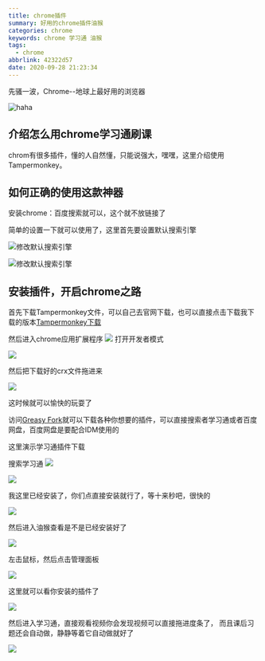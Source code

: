 ```yaml
---
title: chrome插件
summary: 好用的chrome插件油猴
categories: chrome
keywords: chrome 学习通 油猴
tags:
  - chrome
abbrlink: 42322d57
date: 2020-09-28 21:23:34
---
```


先骚一波，Chrome--地球上最好用的浏览器

![haha](https://myblog-1303177382.cos.ap-chongqing.myqcloud.com/blogmeme/haha.jpg)
<!--more-->
## 介绍怎么用chrome学习通刷课
chrom有很多插件，懂的人自然懂，只能说强大，嘿嘿，这里介绍使用Tampermonkey。
## 如何正确的使用这款神器
安装chrome：百度搜索就可以，这个就不放链接了

简单的设置一下就可以使用了，这里首先要设置默认搜索引擎

![修改默认搜索引擎](https://myblog-1303177382.cos.ap-chongqing.myqcloud.com/blogpostimg/chrom.webp)

![修改默认搜索引擎](https://myblog-1303177382.cos.ap-chongqing.myqcloud.com/blogpostimg/chrom1.webp)
## 安装插件，开启chrome之路
首先下载Tampermonkey文件，可以自己去官网下载，也可以直接点击下载我下载的版本<a href="https://myblog-1303177382.cos.ap-chongqing.myqcloud.com/tool/tampermonkey.crx">Tampermonkey下载</a>

然后进入chrome应用扩展程序
![](https://myblog-1303177382.cos.ap-chongqing.myqcloud.com/blogpostimg/chrome3.png)
打开开发者模式

![](https://myblog-1303177382.cos.ap-chongqing.myqcloud.com/blogpostimg/chrome4.png)

然后把下载好的crx文件拖进来

![](https://myblog-1303177382.cos.ap-chongqing.myqcloud.com/blogpostimg/chrome5.png)

这时候就可以愉快的玩耍了

访问<a href="https://greasyfork.org/zh-CN">Greasy Fork</a>就可以下载各种你想要的插件，可以直接搜索者学习通或者百度网盘，百度网盘是要配合IDM使用的

这里演示学习通插件下载

搜索学习通
![](https://myblog-1303177382.cos.ap-chongqing.myqcloud.com/blogpostimg/chrome6.png)

![](https://myblog-1303177382.cos.ap-chongqing.myqcloud.com/blogpostimg/chrome7.png)

我这里已经安装了，你们点直接安装就行了，等十来秒吧，很快的

![](https://myblog-1303177382.cos.ap-chongqing.myqcloud.com/blogpostimg/chrome8.png)

然后进入油猴查看是不是已经安装好了

![](https://myblog-1303177382.cos.ap-chongqing.myqcloud.com/blogpostimg/chrome9.png)

左击鼠标，然后点击管理面板

![](https://myblog-1303177382.cos.ap-chongqing.myqcloud.com/blogpostimg/chrome10.png)

这里就可以看你安装的插件了

![](https://myblog-1303177382.cos.ap-chongqing.myqcloud.com/blogpostimg/chrome11.png)

然后进入学习通，直接观看视频你会发现视频可以直接拖进度条了，
而且课后习题还会自动做，静静等着它自动做就好了

![](https://myblog-1303177382.cos.ap-chongqing.myqcloud.com/blogpostimg/chrome12.png)
